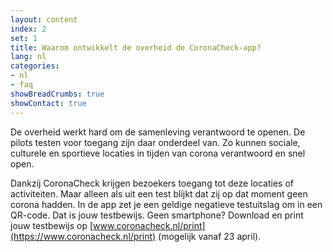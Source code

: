 ```yaml
---
layout: content
index: 2
set: 1
title: Waarom ontwikkelt de overheid de CoronaCheck-app?
lang: nl
categories:
- nl
- faq
showBreadCrumbs: true
showContact: true
---
```

De overheid werkt hard om de samenleving verantwoord te openen. De pilots testen voor toegang zijn daar onderdeel van. Zo kunnen sociale, culturele en sportieve locaties in tijden van corona verantwoord en snel open. 

Dankzij CoronaCheck krijgen bezoekers toegang tot deze locaties of activiteiten. Maar alleen als uit een test blijkt dat zij op dat moment geen corona hadden. In de app zet je een geldige negatieve testuitslag om in een QR-code. Dat is jouw testbewijs. Geen smartphone? Download en print jouw testbewijs op [www.coronacheck.nl/print](https://www.coronacheck.nl/print) (mogelijk vanaf 23 april).
